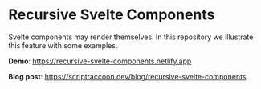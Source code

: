 # Recursive Svelte Components

Svelte components may render themselves. In this repository we illustrate this feature with some examples.

**Demo**: <https://recursive-svelte-components.netlify.app>

**Blog post**: <https://scriptraccoon.dev/blog/recursive-svelte-components>
